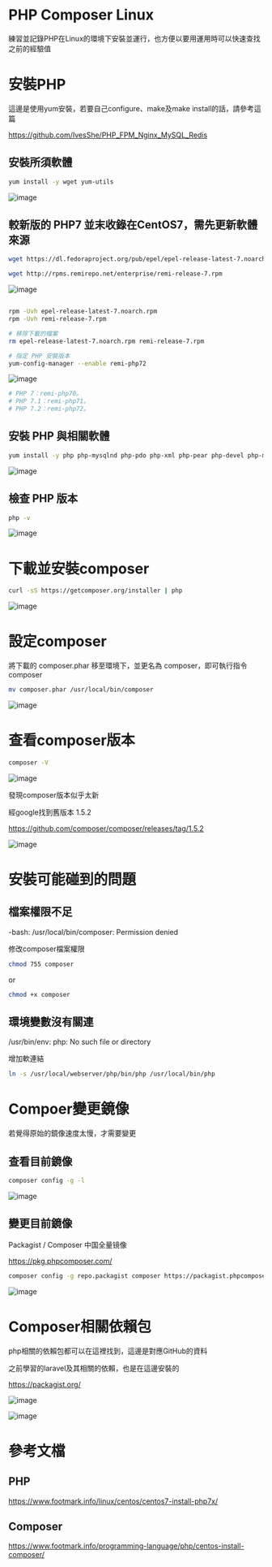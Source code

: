 # PHP Composer Linux

練習並記錄PHP在Linux的環境下安裝並運行，也方便以要用運用時可以快速查找之前的經驗值

# 安裝PHP

這邊是使用yum安裝，若要自己configure、make及make install的話，請參考這篇

https://github.com/IvesShe/PHP_FPM_Nginx_MySQL_Redis

## 安裝所須軟體
```bash
yum install -y wget yum-utils
```
![image](./images/20201222121117.png)


## 較新版的 PHP7 並末收錄在CentOS7，需先更新軟體來源

```bash
wget https://dl.fedoraproject.org/pub/epel/epel-release-latest-7.noarch.rpm

wget http://rpms.remirepo.net/enterprise/remi-release-7.rpm
```
![image](./images/20201222121228.png)

```bash

rpm -Uvh epel-release-latest-7.noarch.rpm
rpm -Uvh remi-release-7.rpm

# 移除下載的檔案
rm epel-release-latest-7.noarch.rpm remi-release-7.rpm

# 指定 PHP 安裝版本
yum-config-manager --enable remi-php72
```
![image](./images/20201222121324.png)


```bash
# PHP 7：remi-php70。
# PHP 7.1：remi-php71。
# PHP 7.2：remi-php72。
```

## 安裝 PHP 與相關軟體
```bash
yum install -y php php-mysqlnd php-pdo php-xml php-pear php-devel php-mbstring re2c gcc-c++ gcc
```
![image](./images/20201222121545.png)

## 檢查 PHP 版本

```bash
php -v
```
![image](./images/20201222121623.png)

# 下載並安裝composer

```bash
curl -sS https://getcomposer.org/installer | php
```
![image](./images/20201222223447.png)

# 設定composer

將下載的 composer.phar 移至環境下，並更名為 composer，即可執行指令 composer
```bash
mv composer.phar /usr/local/bin/composer
```
![image](./images/20201222223752.png)

# 查看composer版本

```bash
composer -V
```
![image](./images/20201222224013.png)

發現composer版本似乎太新

經google找到舊版本 1.5.2

https://github.com/composer/composer/releases/tag/1.5.2

![image](./images/20201222233826.png)

# 安裝可能碰到的問題

## 檔案權限不足

-bash: /usr/local/bin/composer: Permission denied

修改composer檔案權限
```bash
chmod 755 composer
```

or

```bash
chmod +x composer
```

## 環境變數沒有關連

/usr/bin/env: php: No such file or directory

增加軟連結
```bash
ln -s /usr/local/webserver/php/bin/php /usr/local/bin/php
```

# Compoer變更鏡像

若覺得原始的鏡像速度太慢，才需要變更

## 查看目前鏡像

```bash
composer config -g -l
```

![image](./images/20210102115056.png)

## 變更目前鏡像

Packagist / Composer 中国全量镜像

https://pkg.phpcomposer.com/

```bash
composer config -g repo.packagist composer https://packagist.phpcomposer.com
```

![image](./images/20210102115402.png)

# Composer相關依賴包

php相關的依賴包都可以在這裡找到，這邊是對應GitHub的資料

之前學習的laravel及其相關的依賴，也是在這邊安裝的

https://packagist.org/


![image](./images/20210102115521.png)

![image](./images/20210102115717.png)


# 參考文檔

## PHP
https://www.footmark.info/linux/centos/centos7-install-php7x/


## Composer
https://www.footmark.info/programming-language/php/centos-install-composer/